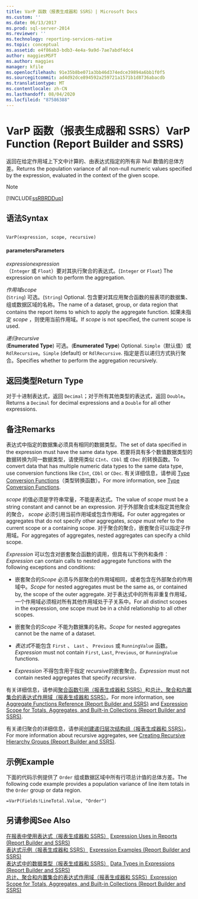 ```yaml
---
title: VarP 函数（报表生成器和 SSRS）| Microsoft Docs
ms.custom: ''
ms.date: 06/13/2017
ms.prod: sql-server-2014
ms.reviewer: ''
ms.technology: reporting-services-native
ms.topic: conceptual
ms.assetid: e4f86ab3-bdb3-4e4a-9a9d-7ae7abdf4dc4
author: maggiesMSFT
ms.author: maggies
manager: kfile
ms.openlocfilehash: 91e35b8be071a3bb46d374edce39894a6bb1f0f5
ms.sourcegitcommit: ad4d92dce894592a259721a1571b1d8736abacdb
ms.translationtype: MT
ms.contentlocale: zh-CN
ms.lasthandoff: 08/04/2020
ms.locfileid: "87586388"
---
```

# <a name="varp-function-report-builder-and-ssrs"></a><span data-ttu-id="9dbb2-102">VarP 函数（报表生成器和 SSRS）</span><span class="sxs-lookup"><span data-stu-id="9dbb2-102">VarP Function (Report Builder and SSRS)</span></span>
  <span data-ttu-id="9dbb2-103">返回在给定作用域上下文中计算的、由表达式指定的所有非 Null 数值的总体方差。</span><span class="sxs-lookup"><span data-stu-id="9dbb2-103">Returns the population variance of all non-null numeric values specified by the expression, evaluated in the context of the given scope.</span></span>  
  
> [!NOTE]  
>  [!INCLUDE[ssRBRDDup](../../includes/ssrbrddup-md.md)]  
  
## <a name="syntax"></a><span data-ttu-id="9dbb2-104">语法</span><span class="sxs-lookup"><span data-stu-id="9dbb2-104">Syntax</span></span>  
  
```  
  
VarP(expression, scope, recursive)  
```  
  
#### <a name="parameters"></a><span data-ttu-id="9dbb2-105">parameters</span><span class="sxs-lookup"><span data-stu-id="9dbb2-105">Parameters</span></span>  
 <span data-ttu-id="9dbb2-106">*expression*</span><span class="sxs-lookup"><span data-stu-id="9dbb2-106">*expression*</span></span>  
 <span data-ttu-id="9dbb2-107">（`Integer` 或 `Float`）要对其执行聚合的表达式。</span><span class="sxs-lookup"><span data-stu-id="9dbb2-107">(`Integer` or `Float`) The expression on which to perform the aggregation.</span></span>  
  
 <span data-ttu-id="9dbb2-108">*作用域*</span><span class="sxs-lookup"><span data-stu-id="9dbb2-108">*scope*</span></span>  
 <span data-ttu-id="9dbb2-109">(`String`) 可选。</span><span class="sxs-lookup"><span data-stu-id="9dbb2-109">(`String`) Optional.</span></span> <span data-ttu-id="9dbb2-110">包含要对其应用聚合函数的报表项的数据集、组或数据区域的名称。</span><span class="sxs-lookup"><span data-stu-id="9dbb2-110">The name of a dataset, group, or data region that contains the report items to which to apply the aggregate function.</span></span> <span data-ttu-id="9dbb2-111">如果未指定 *scope* ，则使用当前作用域。</span><span class="sxs-lookup"><span data-stu-id="9dbb2-111">If *scope* is not specified, the current scope is used.</span></span>  
  
 <span data-ttu-id="9dbb2-112">*递归*</span><span class="sxs-lookup"><span data-stu-id="9dbb2-112">*recursive*</span></span>  
 <span data-ttu-id="9dbb2-113">(**Enumerated Type**) 可选。</span><span class="sxs-lookup"><span data-stu-id="9dbb2-113">(**Enumerated Type**) Optional.</span></span> <span data-ttu-id="9dbb2-114">`Simple`（默认值）或 `RdlRecursive`。</span><span class="sxs-lookup"><span data-stu-id="9dbb2-114">`Simple` (default) or `RdlRecursive`.</span></span> <span data-ttu-id="9dbb2-115">指定是否以递归方式执行聚合。</span><span class="sxs-lookup"><span data-stu-id="9dbb2-115">Specifies whether to perform the aggregation recursively.</span></span>  
  
## <a name="return-type"></a><span data-ttu-id="9dbb2-116">返回类型</span><span class="sxs-lookup"><span data-stu-id="9dbb2-116">Return Type</span></span>  
 <span data-ttu-id="9dbb2-117">对于十进制表达式，返回 `Decimal`；对于所有其他类型的表达式，返回 `Double`。</span><span class="sxs-lookup"><span data-stu-id="9dbb2-117">Returns a `Decimal` for decimal expressions and a `Double` for all other expressions.</span></span>  
  
## <a name="remarks"></a><span data-ttu-id="9dbb2-118">备注</span><span class="sxs-lookup"><span data-stu-id="9dbb2-118">Remarks</span></span>  
 <span data-ttu-id="9dbb2-119">表达式中指定的数据集必须具有相同的数据类型。</span><span class="sxs-lookup"><span data-stu-id="9dbb2-119">The set of data specified in the expression must have the same data type.</span></span> <span data-ttu-id="9dbb2-120">若要将具有多个数值数据类型的数据转换为同一数据类型，请使用类似 `CInt`、`CDbl` 或 `CDec` 的转换函数。</span><span class="sxs-lookup"><span data-stu-id="9dbb2-120">To convert data that has multiple numeric data types to the same data type, use conversion functions like `CInt`, `CDbl` or `CDec`.</span></span> <span data-ttu-id="9dbb2-121">有关详细信息，请参阅 [Type Conversion Functions](https://go.microsoft.com/fwlink/?LinkId=96142)（类型转换函数）。</span><span class="sxs-lookup"><span data-stu-id="9dbb2-121">For more information, see [Type Conversion Functions](https://go.microsoft.com/fwlink/?LinkId=96142).</span></span>  
  
 <span data-ttu-id="9dbb2-122">*scope* 的值必须是字符串常量，不能是表达式。</span><span class="sxs-lookup"><span data-stu-id="9dbb2-122">The value of *scope* must be a string constant and cannot be an expression.</span></span> <span data-ttu-id="9dbb2-123">对于外部聚合或未指定其他聚合的聚合， *scope* 必须引用当前作用域或包含作用域。</span><span class="sxs-lookup"><span data-stu-id="9dbb2-123">For outer aggregates or aggregates that do not specify other aggregates, *scope* must refer to the current scope or a containing scope.</span></span> <span data-ttu-id="9dbb2-124">对于聚合的聚合，嵌套聚合可以指定子作用域。</span><span class="sxs-lookup"><span data-stu-id="9dbb2-124">For aggregates of aggregates, nested aggregates can specify a child scope.</span></span>  
  
 <span data-ttu-id="9dbb2-125">*Expression* 可以包含对嵌套聚合函数的调用，但具有以下例外和条件：</span><span class="sxs-lookup"><span data-stu-id="9dbb2-125">*Expression* can contain calls to nested aggregate functions with the following exceptions and conditions:</span></span>  
  
-   <span data-ttu-id="9dbb2-126">嵌套聚合的*Scope* 必须与外部聚合的作用域相同，或者包含在外部聚合的作用域中。</span><span class="sxs-lookup"><span data-stu-id="9dbb2-126">*Scope* for nested aggregates must be the same as, or contained by, the scope of the outer aggregate.</span></span> <span data-ttu-id="9dbb2-127">对于表达式中的所有非重复作用域，一个作用域必须相对所有其他作用域处于子关系中。</span><span class="sxs-lookup"><span data-stu-id="9dbb2-127">For all distinct scopes in the expression, one scope must be in a child relationship to all other scopes.</span></span>  
  
-   <span data-ttu-id="9dbb2-128">嵌套聚合的*Scope* 不能为数据集的名称。</span><span class="sxs-lookup"><span data-stu-id="9dbb2-128">*Scope* for nested aggregates cannot be the name of a dataset.</span></span>  
  
-   <span data-ttu-id="9dbb2-129">*表达式*不能包含 `First` 、 `Last` 、 `Previous` 或 `RunningValue` 函数。</span><span class="sxs-lookup"><span data-stu-id="9dbb2-129">*Expression* must not contain `First`, `Last`, `Previous`, or `RunningValue` functions.</span></span>  
  
-   <span data-ttu-id="9dbb2-130">*Expression* 不得包含用于指定 *recursive*的嵌套聚合。</span><span class="sxs-lookup"><span data-stu-id="9dbb2-130">*Expression* must not contain nested aggregates that specify *recursive*.</span></span>  
  
 <span data-ttu-id="9dbb2-131">有关详细信息，请参阅[聚合函数引用（报表生成器和 SSRS）](report-builder-functions-aggregate-functions-reference.md)和[总计、聚合和内置集合的表达式作用域（报表生成器和 SSRS）](expression-scope-for-totals-aggregates-and-built-in-collections.md)。</span><span class="sxs-lookup"><span data-stu-id="9dbb2-131">For more information, see [Aggregate Functions Reference &#40;Report Builder and SSRS&#41;](report-builder-functions-aggregate-functions-reference.md) and [Expression Scope for Totals, Aggregates, and Built-in Collections &#40;Report Builder and SSRS&#41;](expression-scope-for-totals-aggregates-and-built-in-collections.md).</span></span>  
  
 <span data-ttu-id="9dbb2-132">有关递归聚合的详细信息，请参阅[创建递归层次结构组（报表生成器和 SSRS）](creating-recursive-hierarchy-groups-report-builder-and-ssrs.md)。</span><span class="sxs-lookup"><span data-stu-id="9dbb2-132">For more information about recursive aggregates, see [Creating Recursive Hierarchy Groups &#40;Report Builder and SSRS&#41;](creating-recursive-hierarchy-groups-report-builder-and-ssrs.md).</span></span>  
  
## <a name="example"></a><span data-ttu-id="9dbb2-133">示例</span><span class="sxs-lookup"><span data-stu-id="9dbb2-133">Example</span></span>  
 <span data-ttu-id="9dbb2-134">下面的代码示例提供了 `Order` 组或数据区域中所有行项总计值的总体方差。</span><span class="sxs-lookup"><span data-stu-id="9dbb2-134">The following code example provides a population variance of line item totals in the `Order` group or data region.</span></span>  
  
```  
=VarP(Fields!LineTotal.Value, "Order")  
```  
  
## <a name="see-also"></a><span data-ttu-id="9dbb2-135">另请参阅</span><span class="sxs-lookup"><span data-stu-id="9dbb2-135">See Also</span></span>  
 <span data-ttu-id="9dbb2-136">[在报表中使用表达式（报表生成器和 SSRS）](expression-uses-in-reports-report-builder-and-ssrs.md) </span><span class="sxs-lookup"><span data-stu-id="9dbb2-136">[Expression Uses in Reports &#40;Report Builder and SSRS&#41;](expression-uses-in-reports-report-builder-and-ssrs.md) </span></span>  
 <span data-ttu-id="9dbb2-137">[表达式示例（报表生成器和 SSRS）](expression-examples-report-builder-and-ssrs.md) </span><span class="sxs-lookup"><span data-stu-id="9dbb2-137">[Expression Examples &#40;Report Builder and SSRS&#41;](expression-examples-report-builder-and-ssrs.md) </span></span>  
 <span data-ttu-id="9dbb2-138">[表达式中的数据类型（报表生成器和 SSRS）](expressions-report-builder-and-ssrs.md) </span><span class="sxs-lookup"><span data-stu-id="9dbb2-138">[Data Types in Expressions &#40;Report Builder and SSRS&#41;](expressions-report-builder-and-ssrs.md) </span></span>  
 [<span data-ttu-id="9dbb2-139">总计、聚合和内置集合的表达式作用域（报表生成器和 SSRS）</span><span class="sxs-lookup"><span data-stu-id="9dbb2-139">Expression Scope for Totals, Aggregates, and Built-in Collections &#40;Report Builder and SSRS&#41;</span></span>](expression-scope-for-totals-aggregates-and-built-in-collections.md)  
  
  
